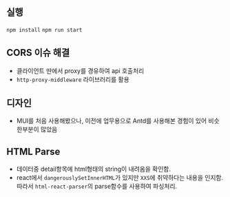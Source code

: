 
## 실행 
`npm install`
`npm run start`

## CORS 이슈 해결
- 클라이언트 딴에서 proxy를 경유하여 api 호출처리
- `http-proxy-middleware` 라이브러리를 활용

## 디자인
- MUI를 처음 사용해봤으나, 이전에 업무용으로 Antd를 사용해본 경험이 있어 비슷한부분이 많았음

## HTML Parse 
- 데이터중 detail항목에 html형태의 string이 내려옴을 확인함.
- react에서 `dangerouslySetInnerHTML`가 있지만 `XXS`에 취약하다는 내용을 인지함. 따라서 `html-react-parser`의 parse함수를 사용하여 파싱처리.

